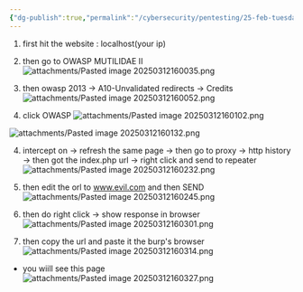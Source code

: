 ```yaml
---
{"dg-publish":true,"permalink":"/cybersecurity/pentesting/25-feb-tuesday/unvalidated-redirection/"}
---
```


1. first hit the website : localhost(your ip)
2. then go to OWASP MUTILIDAE II
![attachments/Pasted image 20250312160035.png](/img/user/Cybersecurity/Pentesting/25%20Feb%20(Tuesday)/attachments/Pasted%20image%2020250312160035.png)

3. then owasp 2013 → A10-Unvalidated redirects → Credits
![attachments/Pasted image 20250312160052.png](/img/user/Cybersecurity/Pentesting/25%20Feb%20(Tuesday)/attachments/Pasted%20image%2020250312160052.png)

4. click OWASP
![attachments/Pasted image 20250312160102.png](/img/user/Cybersecurity/Pentesting/25%20Feb%20(Tuesday)/attachments/Pasted%20image%2020250312160102.png)

![attachments/Pasted image 20250312160132.png](/img/user/Cybersecurity/Pentesting/25%20Feb%20(Tuesday)/attachments/Pasted%20image%2020250312160132.png)

4. intercept on → refresh the same page → then go to proxy → http history → then got the index.php url → right click and send to repeater
![attachments/Pasted image 20250312160232.png](/img/user/Cybersecurity/Pentesting/25%20Feb%20(Tuesday)/attachments/Pasted%20image%2020250312160232.png)

5. then edit the orl to www.evil.com and then SEND
![attachments/Pasted image 20250312160245.png](/img/user/Cybersecurity/Pentesting/25%20Feb%20(Tuesday)/attachments/Pasted%20image%2020250312160245.png)

6. then do right click → show response in browser
![attachments/Pasted image 20250312160301.png](/img/user/Cybersecurity/Pentesting/25%20Feb%20(Tuesday)/attachments/Pasted%20image%2020250312160301.png)

7. then copy the url and paste it the burp's browser
![attachments/Pasted image 20250312160314.png](/img/user/Cybersecurity/Pentesting/25%20Feb%20(Tuesday)/attachments/Pasted%20image%2020250312160314.png)

- you wiill see this page
![attachments/Pasted image 20250312160327.png](/img/user/Cybersecurity/Pentesting/25%20Feb%20(Tuesday)/attachments/Pasted%20image%2020250312160327.png)

